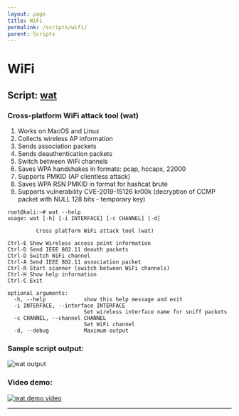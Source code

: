 ```yaml
---
layout: page
title: WiFi
permalink: /scripts/wifi/
parent: Scripts
---
```


# WiFi

## Script: [wat](https://github.com/raw-packet/raw-packet/blob/testing/raw_packet/Scripts/WiFi/wat.py)

### Cross-platform WiFi attack tool (wat)
1. Works on MacOS and Linux
1. Collects wireless AP information
1. Sends association packets
1. Sends deauthentication packets
1. Switch between WiFi channels
1. Saves WPA handshakes in formats: pcap, hccapx, 22000
1. Supports PMKID (AP clientless attack)
1. Saves WPA RSN PMKID in format for hashcat brute
1. Supports vulnerability CVE-2019-15126 kr00k (decryption of CCMP packet with NULL 128 bits - temporary key)

```
root@kali:~# wat --help
usage: wat [-h] [-i INTERFACE] [-c CHANNEL] [-d]

         Cross platform WiFi attack tool (wat)

Ctrl-E Show Wireless access point information
Ctrl-D Send IEEE 802.11 deauth packets
Ctrl-D Switch WiFi channel
Ctrl-A Send IEEE 802.11 association packet
Ctrl-R Start scanner (switch between WiFi channels)
Ctrl-H Show help information
Ctrl-C Exit

optional arguments:
  -h, --help            show this help message and exit
  -i INTERFACE, --interface INTERFACE
                        Set wireless interface name for sniff packets
  -c CHANNEL, --channel CHANNEL
                        Set WiFi channel
  -d, --debug           Maximum output
```

### Sample script output:
![wat output](https://raw-packet.github.io/static/images/screenshots/wat_screenshot.png)

### Video demo:
[![wat demo video](https://raw-packet.github.io/static/images/gifs/attack_tool.gif)](https://youtu.be/IcZVmDHQvLE)

---
